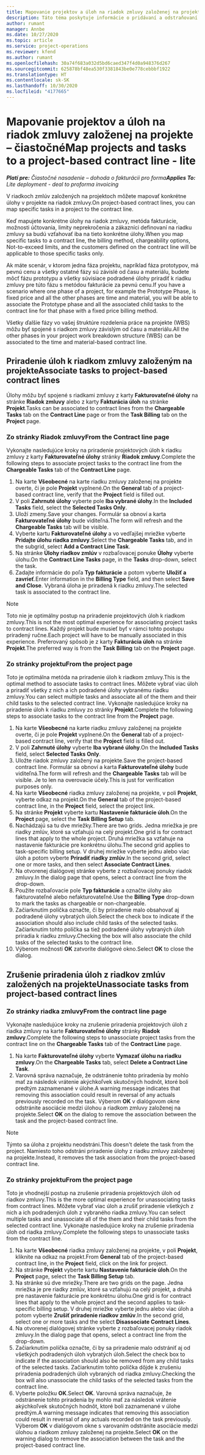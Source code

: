 ```yaml
---
title: Mapovanie projektov a úloh na riadok zmluvy založenej na projekte – čiastočné
description: Táto téma poskytuje informácie o pridávaní a odstraňovaní projektov a úloh na riadok zmluvy.
author: rumant
manager: Annbe
ms.date: 10/27/2020
ms.topic: article
ms.service: project-operations
ms.reviewer: kfend
ms.author: rumant
ms.openlocfilehash: 30a74f683a032d5bd6caed347f4d0a948376d267
ms.sourcegitcommit: 625878bf48ea530f3381843be0e778cebbbf1922
ms.translationtype: HT
ms.contentlocale: sk-SK
ms.lasthandoff: 10/30/2020
ms.locfileid: "4177665"
---
```

# <a name="map-projects-and-tasks-to-a-project-based-contract-line---lite"></a><span data-ttu-id="abd4e-103">Mapovanie projektov a úloh na riadok zmluvy založenej na projekte – čiastočné</span><span class="sxs-lookup"><span data-stu-id="abd4e-103">Map projects and tasks to a project-based contract line - lite</span></span>

<span data-ttu-id="abd4e-104">_**Platí pre:** Čiastočné nasadenie – dohoda o fakturácii pro forma_</span><span class="sxs-lookup"><span data-stu-id="abd4e-104">_**Applies To:** Lite deployment - deal to proforma invoicing_</span></span>

<span data-ttu-id="abd4e-105">V riadkoch zmlúv založených na projektoch môžete mapovať konkrétne úlohy v projekte na riadok zmluvy.</span><span class="sxs-lookup"><span data-stu-id="abd4e-105">On project-based contract lines, you can map specific tasks in a project to the contract line.</span></span>

<span data-ttu-id="abd4e-106">Keď mapujete konkrétne úlohy na riadok zmluvy, metóda fakturácie, možnosti účtovania, limity neprekročenia a zákazníci definovaní na riadku zmluvy sa budú vzťahovať iba na tieto konkrétne úlohy.</span><span class="sxs-lookup"><span data-stu-id="abd4e-106">When you map specific tasks to a contract line, the billing method, chargeability options, Not-to-exceed limits, and the customers defined on the contract line will be applicable to those specific tasks only.</span></span>

<span data-ttu-id="abd4e-107">Ak máte scenár, v ktorom jedna fáza projektu, napríklad fáza prototypov, má pevnú cenu a všetky ostatné fázy sú závislé od času a materiálu, budete môcť fázu prototypu a všetky súvisiace podradené úlohy priradiť k riadku zmluvy pre túto fázu s metódou fakturácie za pevnú cenu.</span><span class="sxs-lookup"><span data-stu-id="abd4e-107">If you have a scenario where one phase of a project, for example the Prototype Phase, is fixed price and all the other phases are time and material, you will be able to associate the Prototype phase and all the associated child tasks to the contract line for that phase with a fixed price billing method.</span></span>

<span data-ttu-id="abd4e-108">Všetky ďalšie fázy vo vašej štruktúre rozdelenia práce na projekte (WBS) môžu byť spojené s riadkom zmluvy závislým od času a materiálu.</span><span class="sxs-lookup"><span data-stu-id="abd4e-108">All the other phases in your project work breakdown structure (WBS) can be associated to the time and material-based contract line.</span></span>

## <a name="associate-tasks-to-project-based-contract-lines"></a><span data-ttu-id="abd4e-109">Priradenie úloh k riadkom zmluvy založeným na projekte</span><span class="sxs-lookup"><span data-stu-id="abd4e-109">Associate tasks to project-based contract lines</span></span>

<span data-ttu-id="abd4e-110">Úlohy môžu byť spojené s riadkami zmluvy z karty **Fakturovateľné úlohy** na stránke **Riadok zmluvy** alebo z karty **Fakturácia úloh** na stránke **Projekt**.</span><span class="sxs-lookup"><span data-stu-id="abd4e-110">Tasks can be associated to contract lines from the **Chargeable Tasks** tab on the **Contract Line** page or from the **Task Billing** tab on the **Project** page.</span></span>

### <a name="from-the-contract-line-page"></a><span data-ttu-id="abd4e-111">Zo stránky Riadok zmluvy</span><span class="sxs-lookup"><span data-stu-id="abd4e-111">From the Contract line page</span></span>

<span data-ttu-id="abd4e-112">Vykonajte nasledujúce kroky na priradenie projektových úloh k riadku zmluvy z karty **Fakturovateľné úlohy** stránky **Riadok zmluvy**.</span><span class="sxs-lookup"><span data-stu-id="abd4e-112">Complete the following steps to associate project tasks to the contract line from the **Chargeable Tasks** tab of the **Contract Line** page.</span></span>

1. <span data-ttu-id="abd4e-113">Na karte **Všeobecné** na karte riadku zmluvy založenej na projekte overte, či je pole **Projekt** vyplnené.</span><span class="sxs-lookup"><span data-stu-id="abd4e-113">On the **General** tab of a project-based contract line, verify that the **Project** field is filled out.</span></span>
2. <span data-ttu-id="abd4e-114">V poli **Zahrnuté úlohy** vyberte pole **Iba vybrané úlohy**.</span><span class="sxs-lookup"><span data-stu-id="abd4e-114">In the **Included Tasks** field, select the **Selected Tasks Only**.</span></span>
3. <span data-ttu-id="abd4e-115">Uloží zmeny.</span><span class="sxs-lookup"><span data-stu-id="abd4e-115">Save your changes.</span></span> <span data-ttu-id="abd4e-116">Formulár sa obnoví a karta **Fakturovateľné úlohy** bude viditeľná.</span><span class="sxs-lookup"><span data-stu-id="abd4e-116">The form will refresh and the **Chargeable Tasks** tab will be visible.</span></span>
4. <span data-ttu-id="abd4e-117">Vyberte kartu **Fakturovateľné úlohy** a vo vedľajšej mriežke vyberte **Pridajte úlohu riadka zmluvy**.</span><span class="sxs-lookup"><span data-stu-id="abd4e-117">Select the **Chargeable Tasks** tab, and in the subgrid, select **Add a Contract Line Task**.</span></span>
5. <span data-ttu-id="abd4e-118">Na stránke **Úlohy riadkov zmlúv** v rozbaľovacej ponuke **Úlohy** vyberte úlohu.</span><span class="sxs-lookup"><span data-stu-id="abd4e-118">On the **Contract Line Tasks** page, in the **Tasks** drop-down, select the task.</span></span> 
6. <span data-ttu-id="abd4e-119">Zadajte informácie do poľa **Typ fakturácie** a potom vyberte **Uložiť a zavrieť**.</span><span class="sxs-lookup"><span data-stu-id="abd4e-119">Enter information in the **Billing Type** field, and then select **Save and Close**.</span></span> <span data-ttu-id="abd4e-120">Vybraná úloha je priradená k riadku zmluvy.</span><span class="sxs-lookup"><span data-stu-id="abd4e-120">The selected task is associated to the contract line.</span></span>

> [!NOTE]
> <span data-ttu-id="abd4e-121">Toto nie je optimálny postup na priradenie projektových úloh k riadkom zmluvy.</span><span class="sxs-lookup"><span data-stu-id="abd4e-121">This is not the most optimal experience for associating project tasks to contract lines.</span></span> <span data-ttu-id="abd4e-122">Každý projekt bude musieť byť v rámci tohto postupu priradený ručne.</span><span class="sxs-lookup"><span data-stu-id="abd4e-122">Each project will have to be manually associated in this experience.</span></span> <span data-ttu-id="abd4e-123">Preferovaný spôsob je z karty **Fakturácia úloh** na stránke **Projekt**.</span><span class="sxs-lookup"><span data-stu-id="abd4e-123">The preferred way is from the **Task Billing** tab on the **Project** page.</span></span>

### <a name="from-the-project-page"></a><span data-ttu-id="abd4e-124">Zo stránky projektu</span><span class="sxs-lookup"><span data-stu-id="abd4e-124">From the project page</span></span>

<span data-ttu-id="abd4e-125">Toto je optimálna metóda na priradenie úloh k riadkom zmluvy.</span><span class="sxs-lookup"><span data-stu-id="abd4e-125">This is the optimal method to associate tasks to contract lines.</span></span> <span data-ttu-id="abd4e-126">Môžete vybrať viac úloh a priradiť všetky z nich a ich podradené úlohy vybranému riadku zmluvy.</span><span class="sxs-lookup"><span data-stu-id="abd4e-126">You can select multiple tasks and associate all of the them and their child tasks to the selected contract line.</span></span> <span data-ttu-id="abd4e-127">Vykonajte nasledujúce kroky na priradenie úloh k riadku zmluvy zo stránky **Projekt**.</span><span class="sxs-lookup"><span data-stu-id="abd4e-127">Complete the following steps to associate tasks to the contract line from the **Project** page.</span></span>

1. <span data-ttu-id="abd4e-128">Na karte **Všeobecné** na karte riadku zmluvy založenej na projekte overte, či je pole **Projekt** vyplnené.</span><span class="sxs-lookup"><span data-stu-id="abd4e-128">On the **General** tab of a project-based contract line, verify that the **Project** field is filled out.</span></span>
2. <span data-ttu-id="abd4e-129">V poli **Zahrnuté úlohy** vyberte **Iba vybrané úlohy**.</span><span class="sxs-lookup"><span data-stu-id="abd4e-129">On the **Included Tasks** field, select **Selected Tasks Only**.</span></span>
3. <span data-ttu-id="abd4e-130">Uložte riadok zmluvy založený na projekte.</span><span class="sxs-lookup"><span data-stu-id="abd4e-130">Save the project-based contract line.</span></span> <span data-ttu-id="abd4e-131">Formulár sa obnoví a karta **Fakturovateľné úlohy** bude viditeľná.</span><span class="sxs-lookup"><span data-stu-id="abd4e-131">The form will refresh and the **Chargeable Tasks** tab will be visible.</span></span> <span data-ttu-id="abd4e-132">Je to len na overovacie účely.</span><span class="sxs-lookup"><span data-stu-id="abd4e-132">This is just for verification purposes only.</span></span>
4. <span data-ttu-id="abd4e-133">Na karte **Všeobecné** riadka zmluvy založenej na projekte, v poli **Projekt**, vyberte odkaz na projekt.</span><span class="sxs-lookup"><span data-stu-id="abd4e-133">On the **General** tab of the project-based contract line, in the **Project** field, select the project link.</span></span>
5. <span data-ttu-id="abd4e-134">Na stránke **Projekt** vyberte kartu **Nastavenie fakturácie úloh**.</span><span class="sxs-lookup"><span data-stu-id="abd4e-134">On the **Project** page, select the **Task Billing Setup** tab.</span></span>
6. <span data-ttu-id="abd4e-135">Nachádzajú sa tu dve mriežky.</span><span class="sxs-lookup"><span data-stu-id="abd4e-135">There are two grids.</span></span> <span data-ttu-id="abd4e-136">Jedna mriežka je pre riadky zmlúv, ktoré sa vzťahujú na celý projekt.</span><span class="sxs-lookup"><span data-stu-id="abd4e-136">One grid is for contract lines that apply to the whole project.</span></span> <span data-ttu-id="abd4e-137">Druhá mriežka sa vzťahuje na nastavenie fakturácie pre konkrétnu úlohu.</span><span class="sxs-lookup"><span data-stu-id="abd4e-137">The second grid applies to task-specific billing setup.</span></span> <span data-ttu-id="abd4e-138">V druhej mriežke vyberte jednu alebo viac úloh a potom vyberte **Priradiť riadky zmlúv**.</span><span class="sxs-lookup"><span data-stu-id="abd4e-138">In the second grid, select one or more tasks, and then select **Associate Contract Lines**.</span></span>
7. <span data-ttu-id="abd4e-139">Na otvorenej dialógovej stránke vyberte z rozbaľovacej ponuky riadok zmluvy.</span><span class="sxs-lookup"><span data-stu-id="abd4e-139">In the dialog page that opens, select a contract line from the drop-down.</span></span>
8. <span data-ttu-id="abd4e-140">Použite rozbaľovacie pole **Typ fakturácie** a označte úlohy ako fakturovateľné alebo nefakturovateľné.</span><span class="sxs-lookup"><span data-stu-id="abd4e-140">Use the **Billing Type** drop-down to mark the tasks as chargeable or non-chargeable.</span></span>
9. <span data-ttu-id="abd4e-141">Začiarknutím políčka označte, či by priradenie malo obsahovať aj podradené úlohy vybratých úloh.</span><span class="sxs-lookup"><span data-stu-id="abd4e-141">Select the check box to indicate if the association should also include child tasks of the selected tasks.</span></span> <span data-ttu-id="abd4e-142">Začiarknutím tohto políčka sa tiež podradené úlohy vybraných úloh priradia k riadku zmluvy.</span><span class="sxs-lookup"><span data-stu-id="abd4e-142">Checking the box will also associate the child tasks of the selected tasks to the contract line.</span></span>
10. <span data-ttu-id="abd4e-143">Výberom možnosti **OK** zatvoríte dialógové okno.</span><span class="sxs-lookup"><span data-stu-id="abd4e-143">Select **OK** to close the dialog.</span></span>

## <a name="unassociate-tasks-from-project-based-contract-lines"></a><span data-ttu-id="abd4e-144">Zrušenie priradenia úloh z riadkov zmlúv založených na projekte</span><span class="sxs-lookup"><span data-stu-id="abd4e-144">Unassociate tasks from project-based contract lines</span></span>

### <a name="from-the-contract-line-page"></a><span data-ttu-id="abd4e-145">Zo stránky riadka zmluvy</span><span class="sxs-lookup"><span data-stu-id="abd4e-145">From the contract line page</span></span>

<span data-ttu-id="abd4e-146">Vykonajte nasledujúce kroky na zrušenie priradenia projektových úloh z riadka zmluvy na karte **Fakturovateľné úlohy** stránky **Riadok zmluvy**.</span><span class="sxs-lookup"><span data-stu-id="abd4e-146">Complete the following steps to unassociate project tasks from the contract line on the **Chargeable Tasks** tab of the **Contract Line** page.</span></span>

1. <span data-ttu-id="abd4e-147">Na karte **Fakturovateľné úlohy** vyberte **Vymazať úlohu na riadku zmluvy**.</span><span class="sxs-lookup"><span data-stu-id="abd4e-147">On the **Chargeable Tasks** tab, select **Delete a Contract Line Task**.</span></span>
2. <span data-ttu-id="abd4e-148">Varovná správa naznačuje, že odstránenie tohto priradenia by mohlo mať za následok vrátenie akýchkoľvek skutočných hodnôt, ktoré boli predtým zaznamenané v úlohe.</span><span class="sxs-lookup"><span data-stu-id="abd4e-148">A warning message indicates that removing this association could result in reversal of any actuals previously recorded on the task.</span></span> <span data-ttu-id="abd4e-149">Výberom **OK** v dialógovom okne odstránite asociácie medzi úlohou a riadkom zmluvy založenej na projekte.</span><span class="sxs-lookup"><span data-stu-id="abd4e-149">Select **OK** on the dialog to remove the association between the task and the project-based contract line.</span></span> 

> [!NOTE]
> <span data-ttu-id="abd4e-150">Týmto sa úloha z projektu neodstráni.</span><span class="sxs-lookup"><span data-stu-id="abd4e-150">This doesn't delete the task from the project.</span></span> <span data-ttu-id="abd4e-151">Namiesto toho odstráni priradenie úlohy z riadku zmluvy založenej na projekte.</span><span class="sxs-lookup"><span data-stu-id="abd4e-151">Instead, it removes the task association from the project-based contract line.</span></span>

### <a name="from-the-project-page"></a><span data-ttu-id="abd4e-152">Zo stránky projektu</span><span class="sxs-lookup"><span data-stu-id="abd4e-152">From the project page</span></span>

<span data-ttu-id="abd4e-153">Toto je vhodnejší postup na zrušenie priradenia projektových úloh od riadkov zmluvy.</span><span class="sxs-lookup"><span data-stu-id="abd4e-153">This is the more optimal experience for unassociating tasks from contract lines.</span></span> <span data-ttu-id="abd4e-154">Môžete vybrať viac úloh a zrušiť priradenie všetkých z nich a ich podradených úloh z vybraného riadka zmluvy.</span><span class="sxs-lookup"><span data-stu-id="abd4e-154">You can select multiple tasks and unassociate all of the them and their child tasks from the selected contract line.</span></span> <span data-ttu-id="abd4e-155">Vykonajte nasledujúce kroky na zrušenie priradenia úloh od riadka zmluvy.</span><span class="sxs-lookup"><span data-stu-id="abd4e-155">Complete the following steps to unassociate tasks from the contract line.</span></span>

1. <span data-ttu-id="abd4e-156">Na karte **Všeobecné** riadka zmluvy založenej na projekte, v poli **Projekt**, kliknite na odkaz na projekt.</span><span class="sxs-lookup"><span data-stu-id="abd4e-156">From **General** tab of the project-based contract line, in the **Project** field, click on the link for project.</span></span>
2. <span data-ttu-id="abd4e-157">Na stránke **Projekt** vyberte kartu **Nastavenie fakturácie úloh**.</span><span class="sxs-lookup"><span data-stu-id="abd4e-157">On the **Project** page, select the **Task Billing Setup** tab.</span></span>
3. <span data-ttu-id="abd4e-158">Na stránke sú dve mriežky.</span><span class="sxs-lookup"><span data-stu-id="abd4e-158">There are two grids on the page.</span></span> <span data-ttu-id="abd4e-159">Jedna mriežka je pre riadky zmlúv, ktoré sa vzťahujú na celý projekt, a druhá pre nastavenie fakturácie pre konkrétnu úlohu.</span><span class="sxs-lookup"><span data-stu-id="abd4e-159">One grid is for contract lines that apply to the whole project and the second applies to task-specific billing setup.</span></span> <span data-ttu-id="abd4e-160">V druhej mriežke vyberte jednu alebo viac úloh a potom vyberte **Zrušiť priradenie riadkov zmlúv**.</span><span class="sxs-lookup"><span data-stu-id="abd4e-160">In the second grid, select one or more tasks and the select **Disassociate Contract Lines**.</span></span>
4. <span data-ttu-id="abd4e-161">Na otvorenej dialógovej stránke vyberte z rozbaľovacej ponuky riadok zmluvy.</span><span class="sxs-lookup"><span data-stu-id="abd4e-161">In the  dialog page that opens, select a contract line from the drop-down.</span></span>
5. <span data-ttu-id="abd4e-162">Začiarknutím políčka označte, či by sa priradenie malo odstrániť aj od všetkých podradených úloh vybratých úloh.</span><span class="sxs-lookup"><span data-stu-id="abd4e-162">Select the check box to indicate if the association should also be removed from any child tasks of the selected tasks.</span></span> <span data-ttu-id="abd4e-163">Začiarknutím tohto políčka dôjde k zrušeniu priradenia podradených úloh vybraných od riadka zmluvy.</span><span class="sxs-lookup"><span data-stu-id="abd4e-163">Checking the box will also unassociate the child tasks of the selected tasks from the contract line.</span></span>
6. <span data-ttu-id="abd4e-164">Vyberte položku **OK**.</span><span class="sxs-lookup"><span data-stu-id="abd4e-164">Select **OK**.</span></span> <span data-ttu-id="abd4e-165">Varovná správa naznačuje, že odstránenie tohto priradenia by mohlo mať za následok vrátenie akýchkoľvek skutočných hodnôt, ktoré boli zaznamenané v úlohe predtým.</span><span class="sxs-lookup"><span data-stu-id="abd4e-165">A warning message indicates that removing this association could result in reversal of any actuals recorded on the task previously.</span></span> <span data-ttu-id="abd4e-166">Výberom **OK** v dialógovom okne s varovaním odstránite asociácie medzi úlohou a riadkom zmluvy založenej na projekte.</span><span class="sxs-lookup"><span data-stu-id="abd4e-166">Select **OK** on the warning dialog to remove the association between the task and the project-based contract line.</span></span>
